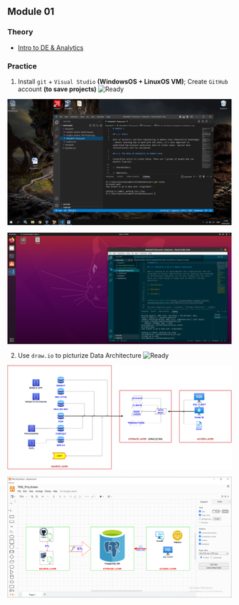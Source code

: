 ## Module 01 

### Theory
- [Intro to DE & Analytics](https://github.com/KTurau/DataLearn/blob/main/Module01/Module01-Theory.md) 

### Practice

1. Install `git` + `Visual Studio` **(WindowsOS + LinuxOS VM)**; Create `GitHub` account **(to save projects)** ![Ready](https://img.shields.io/badge/-ready-green)

![WindowsOS](https://github.com/KTurau/DataLearn/blob/main/Module01/GitHub%2BVisualStudio%20(Windows%20OS).png)

![LinuxOS VM](https://github.com/KTurau/DataLearn/blob/main/Module01/GitHub%2BVisualStudio%20(LinuxOS%20VM).png)

2. Use `draw.io` to picturize Data Architecture ![Ready](https://img.shields.io/badge/-ready-green) 

![draw.io BankCorp](https://github.com/KTurau/DataLearn/blob/main/Module01/draw.io(BankCorp).png)

![draw.io DataLearn Proj](https://github.com/KTurau/DataLearn/blob/main/Module01/draw.io(DataLearn%20Project).png)
